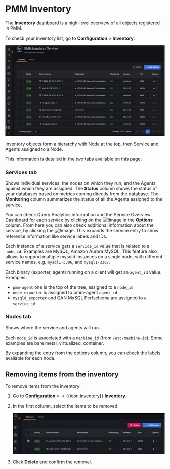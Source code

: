 # PMM Inventory

The **Inventory** dashboard is a high-level overview of all objects  registered in PMM.


To check your inventory list, go to <i class="uil uil-cog"></i> **Configuration** > **Inventory**.

![!image](../../_images/Inventory.png)

Inventory objects form a hierarchy with Node at the top, then Service and Agents assigned to a Node.

This information is detailed in the two tabs available on this page:

### **Services** tab

Shows individual services, the nodes on which they run, and the Agents against which they are assigned.
The **Status** column shows the status of your databases based on metrics coming directly from the database. 
The **Monitoring** column summarizes the status of all the Agents assigned to the service.

You can check Query Analytics information and the Service Overview Dashboard for each service by clicking on the ![!image](../../_images/dots-three-vertical.ico) in the **Options** column.
From here you can also check additional information about the service, by clicking the ![!image](../../_images/arrow-downward.ico). This expands the service entry to show reference information like service labels and IDs.

Each instance of a service gets a `service_id` value that is related to a `node_id`. Examples are MySQL, Amazon Aurora MySQL. This feature also allows to support multiple mysqld instances on a single node, with different service names, e.g. `mysql1-3306`, and `mysql1-3307`.

Each binary (exporter, agent) running on a client will get an `agent_id` value. Examples:

- `pmm-agent` one is the top of the tree, assigned to a `node_id`
- `node_exporter` is assigned to pmm-agent `agent_id`
- `mysqld_exporter` and QAN MySQL Perfschema are assigned to a `service_id`.

### **Nodes** tab

Shows where the service and agents will run. 

Each `node_id` is associated with a `machine_id` (from `/etc/machine-id`). Some examples are bare metal, virtualized, container.

By expanding the entry from the options column, you can check the labels available for each node. 

## Removing items from the inventory
To remove items from the inventory:

1. Go to <i class="uil uil-cog"></i> **Configuration** > → {{icon.inventory}} **Inventory**.

2. In the first column, select the items to be removed.

    ![!image](../../_images/PMM_Inventory_Item_Selection.png)

3. Click **Delete** and confirm the removal.